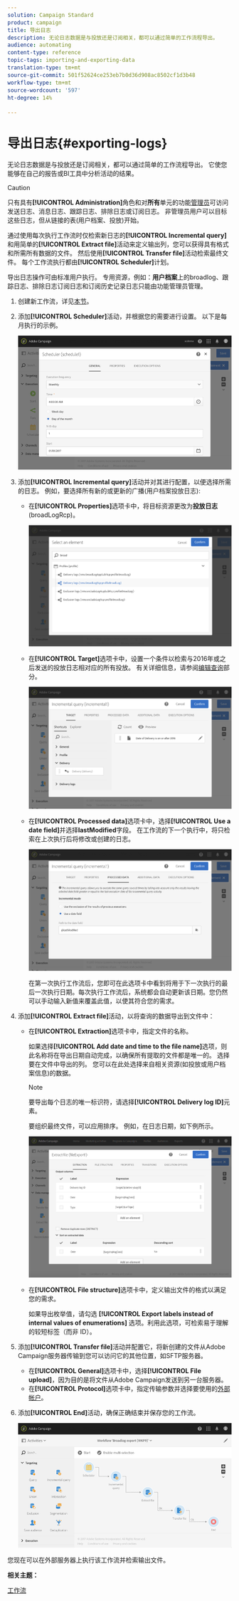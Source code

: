 ```yaml
---
solution: Campaign Standard
product: campaign
title: 导出日志
description: 无论日志数据是与投放还是订阅相关，都可以通过简单的工作流程导出。
audience: automating
content-type: reference
topic-tags: importing-and-exporting-data
translation-type: tm+mt
source-git-commit: 501f52624ce253eb7b0d36d908ac8502cf1d3b48
workflow-type: tm+mt
source-wordcount: '597'
ht-degree: 14%

---
```



# 导出日志{#exporting-logs}

无论日志数据是与投放还是订阅相关，都可以通过简单的工作流程导出。 它使您能够在自己的报告或BI工具中分析活动的结果。

>[!CAUTION]
>
>只有具有&#x200B;**[!UICONTROL Administration]**&#x200B;角色和对&#x200B;**所有**&#x200B;单元的功能[管理员](../../administration/using/users-management.md#functional-administrators)可访问发送日志、消息日志、跟踪日志、排除日志或订阅日志。 非管理员用户可以目标这些日志，但从链接的表(用户档案、投放)开始。

通过使用每次执行工作流时仅检索新日志的&#x200B;**[!UICONTROL Incremental query]**&#x200B;和用简单的&#x200B;**[!UICONTROL Extract file]**&#x200B;活动来定义输出列，您可以获得具有格式和所需所有数据的文件。 然后使用&#x200B;**[!UICONTROL Transfer file]**&#x200B;活动检索最终文件。 每个工作流执行都由&#x200B;**[!UICONTROL Scheduler]**&#x200B;计划。

导出日志操作可由标准用户执行。 专用资源，例如：**用户档案**&#x200B;上的broadlog、跟踪日志、排除日志订阅日志和订阅历史记录日志只能由功能管理员管理。

1. 创建新工作流，详见[本节](../../automating/using/building-a-workflow.md#creating-a-workflow)。
1. 添加&#x200B;**[!UICONTROL Scheduler]**&#x200B;活动，并根据您的需要进行设置。 以下是每月执行的示例。

   ![](assets/export_logs_scheduler.png)

1. 添加&#x200B;**[!UICONTROL Incremental query]**&#x200B;活动并对其进行配置，以便选择所需的日志。 例如，要选择所有新的或更新的广播(用户档案投放日志):

   * 在&#x200B;**[!UICONTROL Properties]**&#x200B;选项卡中，将目标资源更改为&#x200B;**投放日志**(broadLogRcp)。

      ![](assets/export_logs_query_properties.png)

   * 在&#x200B;**[!UICONTROL Target]**&#x200B;选项卡中，设置一个条件以检索与2016年或之后发送的投放日志相对应的所有投放。 有关详细信息，请参阅[编辑查询](../../automating/using/editing-queries.md#creating-queries)部分。

      ![](assets/export_logs_query_target.png)

   * 在&#x200B;**[!UICONTROL Processed data]**&#x200B;选项卡中，选择&#x200B;**[!UICONTROL Use a date field]**&#x200B;并选择&#x200B;**lastModified**&#x200B;字段。 在工作流的下一个执行中，将只检索在上次执行后将修改或创建的日志。

      ![](assets/export_logs_query_processeddata.png)

      在第一次执行工作流后，您即可在此选项卡中看到将用于下一次执行的最后一次执行日期。每次执行工作流后，系统都会自动更新该日期。您仍然可以手动输入新值来覆盖此值，以使其符合您的需求。

1. 添加&#x200B;**[!UICONTROL Extract file]**&#x200B;活动，以将查询的数据导出到文件中：

   * 在&#x200B;**[!UICONTROL Extraction]**&#x200B;选项卡中，指定文件的名称。

      如果选择&#x200B;**[!UICONTROL Add date and time to the file name]**&#x200B;选项，则此名称将在导出日期自动完成，以确保所有提取的文件都是唯一的。 选择要在文件中导出的列。 您可以在此处选择来自相关资源(如投放或用户档案信息)的数据。

      >[!NOTE]
      >
      >要导出每个日志的唯一标识符，请选择&#x200B;**[!UICONTROL Delivery log ID]**&#x200B;元素。

      要组织最终文件，可以应用排序。 例如，在日志日期，如下例所示。

      ![](assets/export_logs_extractfile_extraction.png)

   * 在&#x200B;**[!UICONTROL File structure]**&#x200B;选项卡中，定义输出文件的格式以满足您的需求。

      如果导出枚举值，请勾选 **[!UICONTROL Export labels instead of internal values of enumerations]** 选项。利用此选项，可检索易于理解的较短标签（而非 ID）。

1. 添加&#x200B;**[!UICONTROL Transfer file]**&#x200B;活动并配置它，将新创建的文件从Adobe Campaign服务器传输到您可以访问它的其他位置，如SFTP服务器。

   * 在&#x200B;**[!UICONTROL General]**&#x200B;选项卡中，选择&#x200B;**[!UICONTROL File upload]**，因为目的是将文件从Adobe Campaign发送到另一台服务器。
   * 在&#x200B;**[!UICONTROL Protocol]**&#x200B;选项卡中，指定传输参数并选择要使用的[外部帐户](../../administration/using/external-accounts.md#creating-an-external-account)。

1. 添加&#x200B;**[!UICONTROL End]**&#x200B;活动，确保正确结束并保存您的工作流。

   ![](assets/export_logs_example_workflow.png)

您现在可以在外部服务器上执行该工作流并检索输出文件。

**相关主题：**

[工作流](../../automating/using/get-started-workflows.md)
